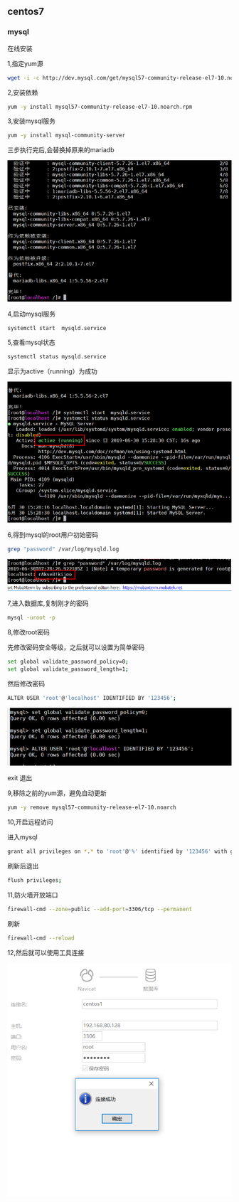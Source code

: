 ## centos7 

### mysql

在线安装

1,指定yum源

```bash
wget -i -c http://dev.mysql.com/get/mysql57-community-release-el7-10.noarch.rpm
```

2,安装依赖

```bash
yum -y install mysql57-community-release-el7-10.noarch.rpm
```

3,安装mysql服务

```bash
yum -y install mysql-community-server
```

三步执行完后,会替换掉原来的mariadb

![](imgs/35.png)

4,启动mysql服务

```bash
systemctl start  mysqld.service
```

5,查看mysql状态

```bash
systemctl status mysqld.service
```

显示为active（running）为成功

![](imgs/36.png)

6,得到mysql的root用户初始密码

```bash
grep "password" /var/log/mysqld.log
```

![](imgs/37.png)

7,进入数据库,复制刚才的密码

```bash
mysql -uroot -p
```

8,修改root密码

先修改密码安全等级，之后就可以设置为简单密码

```bash
set global validate_password_policy=0;
set global validate_password_length=1;
```

然后修改密码

```bash
ALTER USER 'root'@'localhost' IDENTIFIED BY '123456';
```

![](imgs/38.png)

exit 退出

9,移除之前的yum源，避免自动更新

```bash
yum -y remove mysql57-community-release-el7-10.noarch
```

10,开启远程访问

进入mysql

```bash
grant all privileges on *.* to 'root'@'%' identified by '123456' with grant option;
```

刷新后退出

```bash
flush privileges; 
```

11,防火墙开放端口

```bash
firewall-cmd --zone=public --add-port=3306/tcp --permanent
```

刷新

```bash
firewall-cmd --reload
```

12,然后就可以使用工具连接

![](imgs/39.png)



